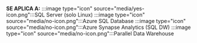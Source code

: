 <Token>**SE APLICA A:** :::image type="icon" source="media/yes-icon.png":::SQL Server (solo Linux) :::image type="icon" source="media/no-icon.png":::Azure SQL Database :::image type="icon" source="media/no-icon.png":::Azure Synapse Analytics (SQL DW) :::image type="icon" source="media/no-icon.png":::Parallel Data Warehouse </Token>